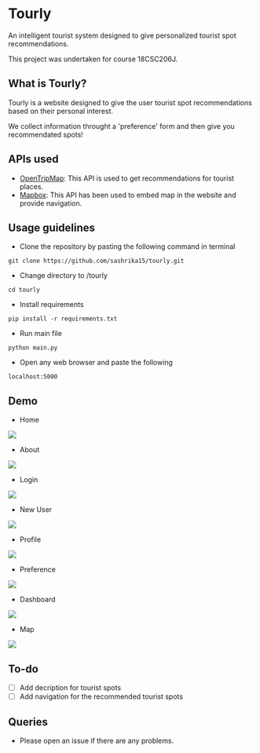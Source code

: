 # Tourly

An intelligent tourist system designed to give personalized tourist spot recommendations.

This project was undertaken for course 18CSC206J.

## What is Tourly?

Tourly is a website designed to give the user tourist spot recommendations based on their personal interest.

We collect information throught a 'preference' form and then give you recommendated spots!

## APIs used

- [OpenTripMap](https://opentripmap.io/product): This API is used to get recommendations for tourist places. 
- [Mapbox](https://www.mapbox.com/): This API has been used to embed map in the website and provide navigation.

## Usage guidelines

- Clone the repository by pasting the following command in terminal
```
git clone https://github.com/sashrika15/tourly.git
```
- Change directory to /tourly
```
cd tourly
```
- Install requirements
```
pip install -r requirements.txt
```
- Run main file
```
python main.py
```
- Open any web browser and paste the following
```
localhost:5000
```
## Demo
- Home
<img src="./assets/home.png">

- About
<img src="./assets/about.png">

- Login
<img src="./assets/login.png">

- New User
<img src="./assets/newuser.png">

- Profile
<img src="./assets/profile.png">

- Preference
<img src="./assets/preference.png">

- Dashboard
<img src="./assets/dashboard.png">

- Map
<img src="./assets/map.png">

## To-do

- [ ] Add decription for tourist spots
- [ ] Add navigation for the recommended tourist spots

## Queries

- Please open an issue if there are any problems.

